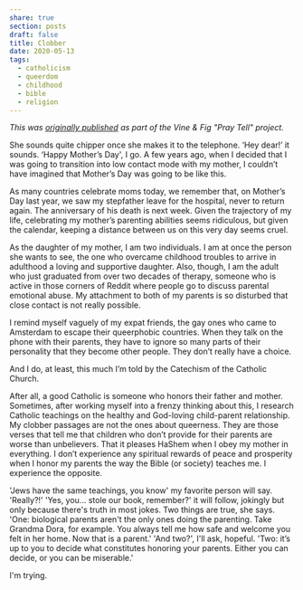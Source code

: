 ```yaml
---
share: true
section: posts
draft: false
title: Clobber
date: 2020-05-13
tags:
  - catholicism
  - queerdom
  - childhood
  - bible
  - religion
---
```


_This was [originally published](https://vineandfig.co/blog/2020/pray-tell-clobber) as part of the Vine & Fig "Pray Tell" project._

She sounds quite chipper once she makes it to the telephone. ‘Hey dear!’ it sounds. ‘Happy Mother’s Day', I go. A few years ago, when I decided that I was going to transition into low contact mode with my mother, I couldn’t have imagined that Mother’s Day was going to be like this. 

As many countries celebrate moms today, we remember that, on Mother’s Day last year, we saw my stepfather leave for the hospital, never to return again. The anniversary of his death is next week. Given the trajectory of my life, celebrating my mother’s parenting abilities seems ridiculous, but given the calendar, keeping a distance between us on this very day seems cruel. 

As the daughter of my mother, I am two individuals. I am at once the person she wants to see, the one who overcame childhood troubles to arrive in adulthood a loving and supportive daughter. Also, though, I am the adult who just graduated from over two decades of therapy, someone who is active in those corners of Reddit where people go to discuss parental emotional abuse. My attachment to both of my parents is so disturbed that close contact is not really possible. 

I remind myself vaguely of my expat friends, the gay ones who came to Amsterdam to escape their queerphobic countries. When they talk on the phone with their parents, they have to ignore so many parts of their personality that they become other people. They don’t really have a choice.

And I do, at least, this much I’m told by the Catechism of the Catholic Church. 

After all, a good Catholic is someone who honors their father and mother. Sometimes, after working myself into a frenzy thinking about this, I research Catholic teachings on the healthy and God-loving child-parent relationship. My clobber passages are not the ones about queerness. They are those verses that tell me that children who don’t provide for their parents are worse than unbelievers. That it pleases HaShem when I obey my mother in everything. I don’t experience any spiritual rewards of peace and prosperity when I honor my parents the way the Bible (or society) teaches me. I experience the opposite. 

'Jews have the same teachings, you know' my favorite person will say. 'Really?!' 'Yes, you... stole our book, remember?' it will follow, jokingly but only because there's truth in most jokes. Two things are true, she says. 'One: biological parents aren't the only ones doing the parenting. Take Grandma Dora, for example. You always tell me how safe and welcome you felt in her home. Now that is a parent.' 'And two?', I'll ask, hopeful. 'Two: it’s up to you to decide what constitutes honoring your parents. Either you can decide, or you can be miserable.' 

I'm trying.